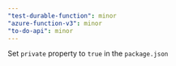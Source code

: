 ```yaml
---
"test-durable-function": minor
"azure-function-v3": minor
"to-do-api": minor
---
```


Set `private` property to `true` in the `package.json`
